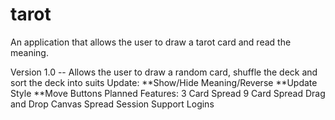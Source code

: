 # tarot

An application that allows the user to draw a tarot card and read the meaning.

Version 1.0 -- Allows the user to draw a random card, shuffle the deck and sort the deck into suits
Update:
**Show/Hide Meaning/Reverse
**Update Style
**Move Buttons
Planned Features:
3 Card Spread
9 Card Spread
Drag and Drop Canvas Spread
Session Support
Logins
